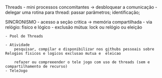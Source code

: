 Threads - mini processos concomitantes -> desbloquear a comunicação 
    - delegar uma rotina para thread: passar parâmetros; identificação;

SINCRONISMO - acesso a seção critica -> memória compartilhada 
    - via relógio: fisico e lógico 
    - exclusão mútua: lock ou relógio ou eleição

    - Pool de Threads

    - Atividade
        pesquisar, compilar e disponibilizar nos githubs pessoais sobre Relogios fisicos e logicos exclusao mutua e  eleicao

        refazer ou compreeender o tele jogo com uso de threads (sem e compartilhamento de recurso)
    - TeleJogo
